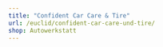 ```yaml
---
title: "Confident Car Care & Tire"
url: /euclid/confident-car-care-und-tire/
shop: Autowerkstatt
---
```

